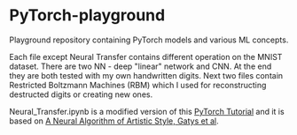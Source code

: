 # PyTorch-playground
Playground repository containing PyTorch models and various ML concepts.

Each file except Neural Transfer contains different operation on the MNIST dataset. There are two NN - deep "linear" network and CNN. At the end they are both tested with my own handwritten digits.
Next two files contain Restricted Boltzmann Machines (RBM) which I used for reconstructing destructed digits or creating new ones.  

Neural_Transfer.ipynb is a modified version of this [PyTorch Tutorial](https://pytorch.org/tutorials/advanced/neural_style_tutorial.html) and it is based on [A Neural Algorithm of Artistic Style, Gatys et al](https://arxiv.org/abs/1508.06576).
